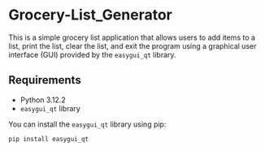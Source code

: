 # Grocery-List_Generator
This is a simple grocery list application that allows users to add items to a list, print the list, clear the list, and exit the program using a graphical user interface (GUI) provided by the `easygui_qt` library.

## Requirements

- Python 3.12.2
- `easygui_qt` library

You can install the `easygui_qt` library using pip:

```sh
pip install easygui_qt
